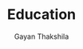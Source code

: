 ---
is_programmatic_layout_5: true
draft: false
title: Education
snippet: Education
image:
  src: /images/pseo/best-work-management-tools-for-education.jpg
  alt: education, task management, resource management, productivity
publishDate: 2024-11-24
category: ""
author: Gayan Thakshila
tags:
  - education
  - Tips
  - Open-Source
  - Team
content_01: |
    The education industry is dynamic and multifaceted, with educators and administrators constantly balancing curriculum development, student engagement, and compliance with regulations. Effective task management tools are vital for success in this sector, as they streamline communication, enhance collaboration, and ensure that critical deadlines are met, ultimately leading to improved student outcomes.
content_02: |
    Educators and administrators use Worklenz to streamline academic planning, improve communication, and track project timelines.
description: Discover the best work management tools for education including WorkLenz, designed for your specific needs.
related: [best-work-management-tools-for-employee-training-&-development, best-work-management-tools-for-corporate-training, best-work-management-tools-for-research-&-development, best-work-management-tools-for-digital-content-creation]
---